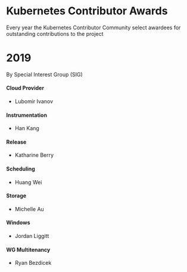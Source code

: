# Kubernetes Contributor Awards

Every year the Kubernetes Contributor Community select awardees for outstanding contributions to the project

# 2019

By Special Interest Group (SIG)

#### Cloud Provider

- Lubomir Ivanov

#### Instrumentation

- Han Kang

#### Release

- Katharine Berry

#### Scheduling

- Huang Wei

#### Storage

- Michelle Au

#### Windows

- Jordan Liggitt

#### WG Multitenancy

- Ryan Bezdicek